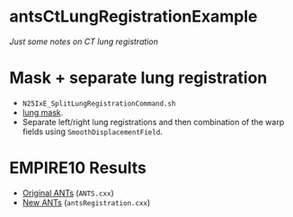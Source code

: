 # antsCtLungRegistrationExample

_Just some notes on CT lung registration_


# Mask + separate lung registration

* ``N25IxE_SplitLungRegistrationCommand.sh``
* [lung mask](https://github.com/ntustison/LungAndLobeEstimationExample).
* Separate left/right lung registrations and then combination of the warp fields using ``SmoothDisplacementField``.

# EMPIRE10 Results

* [Original ANTs](http://empire10.isi.uu.nl/staticpdf/article_picslexp.pdf) (``ANTS.cxx``)
* [New ANTs](http://empire10.isi.uu.nl/pdf/article_antsregistrationgaussiansyn.pdf) (``antsRegistration.cxx``)

